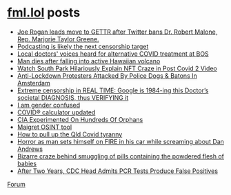 # [fml.lol](https://fml.lol) posts
<!-- BLOG-POST-LIST:START -->
- [Joe Rogan leads move to GETTR after Twitter bans Dr. Robert Malone, Rep. Marjorie Taylor Greene.](https://fml.lol/joe-rogan-leads-move-to-gettr-after-twitter-bans-dr-robert-malone-rep-marjorie-taylor-greene/)
- [Podcasting is likely the next censorship target](https://fml.lol/podcasting-is-likely-the-next-censorship-target/)
- [Local doctors&#39; voices heard for alternative COVID treatment at BOS](https://fml.lol/local-doctors-voices-heard-for-alternative-covid-treatment-at-bos/)
- [Man dies after falling into active Hawaiian volcano](https://fml.lol/man-falls-into-volcano/)
- [Watch South Park Hilariously Explain NFT Craze in Post Covid 2 Video](https://fml.lol/watch-south-park-hilariously-explain-nft-craze-in-post-covid-2-video/)
- [Anti-Lockdown Protesters Attacked By Police Dogs &amp; Batons In Amsterdam](https://fml.lol/anti-lockdown-protesters-attacked-by-police-dogs/)
- [Extreme censorship in REAL TIME: Google is 1984-ing this Doctor’s societal DIAGNOSIS, thus VERIFYING it](https://fml.lol/extreme-censorship-in-real-time-google-is-1984-ing-this-doctors-societal-diagnosis-thus-verifying-it/)
- [I am gender confused](https://fml.lol/i-am-gender-confused/)
- [COVID® calculator updated](https://fml.lol/covid-calculator-updated/)
- [CIA Experimented On Hundreds Of Orphans](https://fml.lol/cia-experimented-on-hundreds-of-orphans/)
- [Maigret OSINT tool](https://fml.lol/maigret-osint/)
- [How to pull up the Qld Covid tyranny](https://fml.lol/how-to-pull-up-the-qld-covid-tyranny/)
- [Horror as man sets himself on FIRE in his car while screaming about Dan Andrews](https://fml.lol/horror-as-man-sets-himself-on-fire-in-his-car-while-screaming-about-dan-andrews/)
- [Bizarre craze behind smuggling of pills containing the powdered flesh of babies](https://fml.lol/bizarre-craze-behind-smuggling-of-pills-containing-the-powdered-flesh-of-babies/)
- [After Two Years, CDC Head Admits PCR Tests Produce False Positives](https://fml.lol/after-two-years-cdc-head-admits-pcr-tests-produce-false-positives/)
<!-- BLOG-POST-LIST:END -->

[Forum](https://forum.fml.lol)
